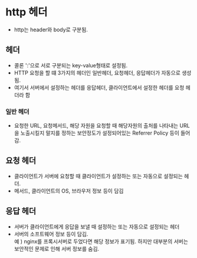 # http 헤더
- http는 header와 body로 구분됨.

## 헤더
- 콜론 ':'으로 서로 구분되는 key-value형태로 설정됨.
- HTTP 요청을 할 떄 3가지의 헤더인 일반헤더, 요청헤더, 응답헤더가 자동으로 생성됨.
- 여기서 서버에서 설정하는 헤더를 응답헤더, 클라이언트에서 설정한 헤더를 요청 헤더라 함

### 일반 헤더
- 요청한 URL, 요청메서드, 해당 자원을 요청할 때 해당자원의 출처를 나타내는 URL을
노출시킬지 말지를 정하는 보안정도가 설정되어있는 Referrer Policy 등이 들어감.

## 요청 헤더
- 클라이언트가 서버에 요청할 때 클라이언트가 설정하는 또는 자동으로 설정되는 헤더. 
- 메서드, 클라이언트의 OS, 브라우저 정보 등이 담김

## 응답 헤더
- 서버가 클라이언트에게 응답을 보낼 때 설정하는 또는 자동으로 설정되는 헤더
- 서버의 소프트웨어 정보 등이 담김. <br>
    예 ) nginx를 프록시서버로 두었다면 해당 정보가 표기됨. 하지만 대부분의 서버는 보안적인 문제로 인해 서버 정보를 숨김.